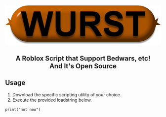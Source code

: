 <p align="center">
  <picture>
    <img alt="vape logo" src="wurst.png">
  </picture>
</p>
<h2 align="center">
  A Roblox Script that Support Bedwars, etc!
  <br/>
  And It's Open Source
</h2>

## Usage
1. Download the specific scripting utility of your choice.
2. Execute the provided loadstring below.
```luau
print("not now")
```
